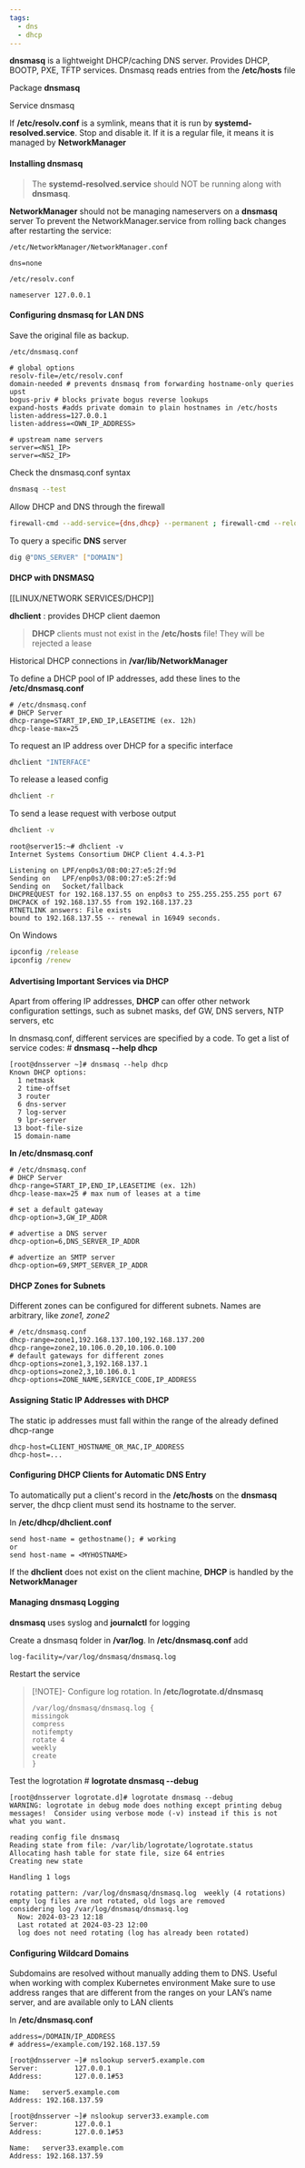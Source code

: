 ```yaml
---
tags:
  - dns
  - dhcp
---
```

**dnsmasq** is a lightweight DHCP/caching DNS server. Provides DHCP, BOOTP, PXE, TFTP services. Dnsmasq reads entries from the **/etc/hosts** file

Package
**dnsmasq**

Service
dnsmasq

If **/etc/resolv.conf** is a symlink, means that it is run by **systemd-resolved.service**. Stop and disable it.
If it is a regular file, it means it is managed by **NetworkManager**
#### Installing dnsmasq

>The **systemd-resolved.service** should NOT be running along with **dnsmasq**.

**NetworkManager** should not be managing nameservers on a **dnsmasq** server To prevent the NetworkManager.service from rolling back changes after restarting the service:

`/etc/NetworkManager/NetworkManager.conf`
```
dns=none 
```

`/etc/resolv.conf`
```
nameserver 127.0.0.1
````

#### Configuring dnsmasq for LAN DNS

Save the original  file as backup.

`/etc/dnsmasq.conf`
```
# global options
resolv-file=/etc/resolv.conf
domain-needed # prevents dnsmasq from forwarding hostname-only queries upst
bogus-priv # blocks private bogus reverse lookups
expand-hosts #adds private domain to plain hostnames in /etc/hosts
listen-address=127.0.0.1
listen-address=<OWN_IP_ADDRESS>

# upstream name servers
server=<NS1_IP>
server=<NS2_IP>
```

Check the dnsmasq.conf syntax

``` bash
dnsmasq --test
```

Allow DHCP and DNS through the firewall

``` bash
firewall-cmd --add-service={dns,dhcp} --permanent ; firewall-cmd --reload
```

To query a specific **DNS** server

``` bash
dig @"DNS_SERVER" ["DOMAIN"]
```

#### DHCP with DNSMASQ

[[LINUX/NETWORK SERVICES/DHCP]]

**dhclient** : provides DHCP client daemon

>**DHCP** clients must not exist in the **/etc/hosts** file! They will be rejected a lease

Historical DHCP connections in **/var/lib/NetworkManager**

To define a DHCP pool of IP addresses, add these lines to the **/etc/dnsmasq.conf**

```
# /etc/dnsmasq.conf
# DHCP Server
dhcp-range=START_IP,END_IP,LEASETIME (ex. 12h)
dhcp-lease-max=25
```

To request an IP address over DHCP for a specific interface

``` bash
dhclient "INTERFACE"
```

To release a leased config

``` bash
dhclient -r
```

To send a lease request with verbose output

``` bash
dhclient -v
```

```
root@server15:~# dhclient -v
Internet Systems Consortium DHCP Client 4.4.3-P1

Listening on LPF/enp0s3/08:00:27:e5:2f:9d
Sending on   LPF/enp0s3/08:00:27:e5:2f:9d
Sending on   Socket/fallback
DHCPREQUEST for 192.168.137.55 on enp0s3 to 255.255.255.255 port 67
DHCPACK of 192.168.137.55 from 192.168.137.23
RTNETLINK answers: File exists
bound to 192.168.137.55 -- renewal in 16949 seconds.
```

On Windows

``` cmd
ipconfig /release
ipconfig /renew
```
#### Advertising Important Services via DHCP

Apart from offering IP addresses, **DHCP** can offer other network configuration settings, such as subnet masks, def GW, DNS servers, NTP servers, etc

In dnsmasq.conf, different services are specified by a code. To get a list of service codes:
\# **dnsmasq --help dhcp**
```
[root@dnsserver ~]# dnsmasq --help dhcp
Known DHCP options:
  1 netmask
  2 time-offset
  3 router
  6 dns-server
  7 log-server
  9 lpr-server
 13 boot-file-size
 15 domain-name
```

**In /etc/dnsmasq.conf**

```
# /etc/dnsmasq.conf
# DHCP Server
dhcp-range=START_IP,END_IP,LEASETIME (ex. 12h)
dhcp-lease-max=25 # max num of leases at a time

# set a default gateway
dhcp-option=3,GW_IP_ADDR

# advertise a DNS server
dhcp-option=6,DNS_SERVER_IP_ADDR

# advertize an SMTP server
dhcp-option=69,SMPT_SERVER_IP_ADDR
```

#### DHCP Zones for Subnets

Different zones can be configured for different subnets. Names are arbitrary, like *zone1, zone2*

```
# /etc/dnsmasq.conf
dhcp-range=zone1,192.168.137.100,192.168.137.200
dhcp-range=zone2,10.106.0.20,10.106.0.100
# default gateways for different zones
dhcp-options=zone1,3,192.168.137.1
dhcp-options=zone2,3,10.106.0.1
dhcp-options=ZONE_NAME,SERVICE_CODE,IP_ADDRESS
```

#### Assigning Static IP Addresses with DHCP

The static ip addresses must fall within the range of the already defined dhcp-range

```
dhcp-host=CLIENT_HOSTNAME_OR_MAC,IP_ADDRESS
dhcp-host=...
```

#### Configuring DHCP Clients for Automatic DNS Entry

To automatically put a client's record in the **/etc/hosts** on the **dnsmasq** server, the dhcp client must send its hostname to the server.

In **/etc/dhcp/dhclient.conf**
```
send host-name = gethostname(); # working
or
send host-name = <MYHOSTNAME>
```

If the **dhclient** does not exist on the client machine, **DHCP** is handled by the **NetworkManager**

#### Managing dnsmasq Logging

**dnsmasq** uses syslog and **journalctl** for logging

Create a dnsmasq folder in **/var/log**. In **/etc/dnsmasq.conf** add

```
log-facility=/var/log/dnsmasq/dnsmasq.log
```
Restart the service

> [!NOTE]- Configure log rotation. In **/etc/logrotate.d/dnsmasq**
> ```
> /var/log/dnsmasq/dnsmasq.log {
> missingok
> compress
> notifempty
> rotate 4
> weekly
> create
> }
> ```

Test the logrotation
\# **logrotate dnsmasq --debug**

```
[root@dnsserver logrotate.d]# logrotate dnsmasq --debug
WARNING: logrotate in debug mode does nothing except printing debug messages!  Consider using verbose mode (-v) instead if this is not what you want.

reading config file dnsmasq
Reading state from file: /var/lib/logrotate/logrotate.status
Allocating hash table for state file, size 64 entries
Creating new state

Handling 1 logs

rotating pattern: /var/log/dnsmasq/dnsmasq.log  weekly (4 rotations)
empty log files are not rotated, old logs are removed
considering log /var/log/dnsmasq/dnsmasq.log
  Now: 2024-03-23 12:18
  Last rotated at 2024-03-23 12:00
  log does not need rotating (log has already been rotated)
```

#### Configuring Wildcard Domains

Subdomains are resolved without manually adding them to DNS. Useful when working with complex Kubernetes environment
Make sure to use address ranges that are different from the ranges on your LAN’s name server, and are available only to LAN clients

In **/etc/dnsmasq.conf**
```
address=/DOMAIN/IP_ADDRESS
# address=/example.com/192.168.137.59
```

```
[root@dnsserver ~]# nslookup server5.example.com
Server:         127.0.0.1
Address:        127.0.0.1#53

Name:   server5.example.com
Address: 192.168.137.59

[root@dnsserver ~]# nslookup server33.example.com
Server:         127.0.0.1
Address:        127.0.0.1#53

Name:   server33.example.com
Address: 192.168.137.59
```


